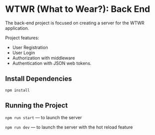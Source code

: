 # WTWR (What to Wear?): Back End
The back-end project is focused on creating a server for the WTWR application. 

Project features:
- User Registration
- User Login
- Authorization with middleware
- Authentication with JSON web tokens.

## Install Dependencies
`npm install`

## Running the Project
`npm run start` — to launch the server 

`npm run dev` — to launch the server with the hot reload feature
